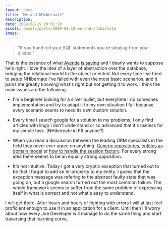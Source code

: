 ```yaml
---
layout: post
title: "Me and NHibernate"
description:
date: 2009-08-19 20:01:28
assets: assets/posts/2009-08-19-me-and-nhibernate
image: 
---
```


> "If you hand roll your SQL statements you're stealing from your clients."

That is the essence of what [Ayende](http://ayende.com/Blog/Default.aspx) [is saying](http://ayende.com/Blog/archive/2008/11/21/stealing-from-your-client.aspx "Stealing from your client") and I dearly wants to suppose he's right. I love the idea of a layer of abstraction over the database, bridging the relational world to the object oriented. But every time I've tried to setup NHibernate I've failed with even the most basic scenarios, and it pains me greatly knowing what's right but not getting it to work. I think the main issues are the following.

* I'm a beginner looking for a silver bullet, but everytime I rip someones implementation and try to adapt it to my own situation I fail because every scenario seems to need its own custom solution.

* Every time I search google for a solution to my problems, I only find articles with lingo I don't understand or so advanced that it's useless for my simple task. (NHibernate in F# anyone?)

* When you read a discussion between the leading ORM specialists in the field they never ever agree on anything. [Generic repositories](http://codebetter.com/blogs/karlseguin/archive/2008/12/22/new-repository-lt-t-gt-domagic.aspx), [entities as domain model](http://ayende.com/Blog/archive/2009/08/02/your-domain-model-isnrsquot-in-the-entity-relationship-diagram.aspx) or [how to handle the session factory](http://stackoverflow.com/questions/310691/nhibernate-good-complete-working-helper-class-for-managing-sessionfactory-sessi). For every strong idea there seems to be an equally strong opposition.

* It's not intuitive. Today I got a very cryptic exception that turned out to be that I forgot to add an Id-property to my entity. I guess that the exception message was refering to the abstract faulty state that was going on, but a google search turned out the most common failure. The whole framework seems to suffer from the same problem of expressing itself in what is correct and not what's easy to understand.

I will get there. After hours and hours of fighting with errors I will at last feel proficient enough to use it in an application for a client. Until then I'll worry about how every Joe Developer will manage to do the same thing and start traversing that learning curve.
